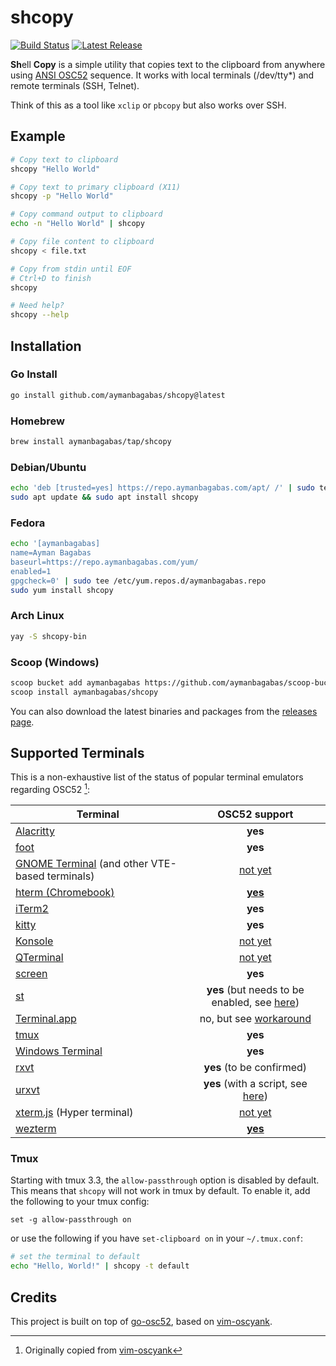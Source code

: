 # shcopy

<p>
    <a href="https://github.com/aymanbagabas/shcopy/actions"><img src="https://github.com/aymanbagabas/shcopy/workflows/build/badge.svg" alt="Build Status"></a>
    <a href="https://github.com/aymanbagabas/shcopy/releases"><img src="https://img.shields.io/github/release/aymanbagabas/shcopy.svg" alt="Latest Release"></a>
</p>

**Sh**ell **Copy** is a simple utility that copies text to the clipboard from anywhere using [ANSI OSC52](https://invisible-island.net/xterm/ctlseqs/ctlseqs.html#h3-Operating-System-Commands) sequence. It works with local terminals (/dev/tty*) and remote terminals (SSH, Telnet).

Think of this as a tool like `xclip` or `pbcopy` but also works over SSH.

## Example

```sh
# Copy text to clipboard
shcopy "Hello World"

# Copy text to primary clipboard (X11)
shcopy -p "Hello World"

# Copy command output to clipboard
echo -n "Hello World" | shcopy

# Copy file content to clipboard
shcopy < file.txt

# Copy from stdin until EOF
# Ctrl+D to finish
shcopy

# Need help?
shcopy --help
```

## Installation

### Go Install

```sh
go install github.com/aymanbagabas/shcopy@latest
```

### Homebrew

```sh
brew install aymanbagabas/tap/shcopy
```

### Debian/Ubuntu

```sh
echo 'deb [trusted=yes] https://repo.aymanbagabas.com/apt/ /' | sudo tee /etc/apt/sources.list.d/aymanbagabas.list
sudo apt update && sudo apt install shcopy
```

### Fedora

```sh
echo '[aymanbagabas]
name=Ayman Bagabas
baseurl=https://repo.aymanbagabas.com/yum/
enabled=1
gpgcheck=0' | sudo tee /etc/yum.repos.d/aymanbagabas.repo
sudo yum install shcopy
```

### Arch Linux

```sh
yay -S shcopy-bin
```

### Scoop (Windows)

```sh
scoop bucket add aymanbagabas https://github.com/aymanbagabas/scoop-bucket.git
scoop install aymanbagabas/shcopy
```

You can also download the latest binaries and packages from the [releases page](https://github.com/aymanbagabas/shcopy/releases).

## Supported Terminals

This is a non-exhaustive list of the status of popular terminal emulators regarding OSC52 [^1]:

| Terminal | OSC52 support |
|----------|:-------------:|
| [Alacritty](https://github.com/alacritty/alacritty) | **yes** |
| [foot](https://codeberg.org/dnkl/foot) | **yes** |
| [GNOME Terminal](https://github.com/GNOME/gnome-terminal) (and other VTE-based terminals) | [not yet](https://bugzilla.gnome.org/show_bug.cgi?id=795774) |
| [hterm (Chromebook)](https://chromium.googlesource.com/apps/libapps/+/master/README.md) | [**yes**](https://chromium.googlesource.com/apps/libapps/+/master/nassh/doc/FAQ.md#Is-OSC-52-aka-clipboard-operations_supported) |
| [iTerm2](https://iterm2.com/) | **yes** |
| [kitty](https://github.com/kovidgoyal/kitty) | **yes** |
| [Konsole](https://konsole.kde.org/) | [not yet](https://bugs.kde.org/show_bug.cgi?id=372116) |
| [QTerminal](https://github.com/lxqt/qterminal#readme) | [not yet](https://github.com/lxqt/qterminal/issues/839)
| [screen](https://www.gnu.org/software/screen/) | **yes** |
| [st](https://st.suckless.org/) | **yes** (but needs to be enabled, see [here](https://git.suckless.org/st/commit/a2a704492b9f4d2408d180f7aeeacf4c789a1d67.html)) |
| [Terminal.app](https://en.wikipedia.org/wiki/Terminal_(macOS)) | no, but see [workaround](https://github.com/roy2220/osc52pty) |
| [tmux](https://github.com/tmux/tmux) | **yes** |
| [Windows Terminal](https://github.com/microsoft/terminal) | **yes** |
| [rxvt](http://rxvt.sourceforge.net/) | **yes** (to be confirmed) |
| [urxvt](http://software.schmorp.de/pkg/rxvt-unicode.html) | **yes** (with a script, see [here](https://github.com/ojroques/vim-oscyank/issues/4)) |
| [xterm.js](https://xtermjs.org/) (Hyper terminal) | [not yet](https://github.com/xtermjs/xterm.js/issues/3260) |
| [wezterm](https://github.com/wez/wezterm) | [**yes**](https://wezfurlong.org/wezterm/escape-sequences.html#operating-system-command-sequences) |

[^1]: Originally copied from [vim-oscyank](https://github.com/ojroques/vim-oscyank)

### Tmux

Starting with tmux 3.3, the `allow-passthrough` option is disabled by default. This means that `shcopy` will not work in tmux by default. To enable it, add the following to your tmux config:

```tmux
set -g allow-passthrough on
```

or use the following if you have `set-clipboard on` in your `~/.tmux.conf`:

```sh
# set the terminal to default
echo "Hello, World!" | shcopy -t default
```

## Credits

This project is built on top of [go-osc52](https://github.com/aymanbagabas/go-osc52), based on [vim-oscyank](https://github.com/ojroques/vim-oscyank).
